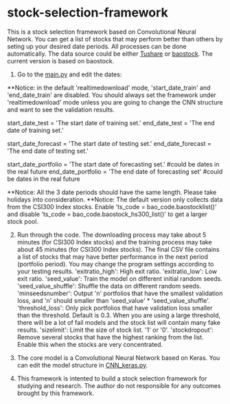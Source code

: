 # stock-selection-framework
This is a stock selection framework based on Convolutional Neural Network. You can get a list of stocks that may perform better than others by seting up your desired date periods. All processes can be done automatically.
The data source could be either [Tushare](https://tushare.pro/) or [baostock](http://baostock.com/). The current version is based on baostock.

1. Go to the [main.py](https://github.com/yuehuca/stock-selection-framework/blob/main/main.py) and edit the dates:

**Notice: in the default 'realtimedownload' mode, 'start_date_train' and 'end_date_train' are disabled. You should always set the framework under 'realtimedownload' mode unless you are going to change the CNN structure and want to see the validation results.

start_date_test = 'The start date of training set.'
end_date_test = 'The end date of training set.'

start_date_forecast = 'The start date of testing set.'
end_date_forecast = 'The end date of testing set.'

start_date_portfolio = 'The start date of forecasting set.' #could be dates in the real future
end_date_portfolio = 'The end date of forecasting set' #could be dates in the real future

**Notice: All the 3 date periods should have the same length. Please take holidays into consideration.
**Notice: The default version only collects data from the CSI300 Index stocks. Enable 'ts_code = bao_code.baostocklist()' and disable 'ts_code = bao_code.baostock_hs300_list()' to get a larger stock pool.

2. Run through the code. The downloading process may take about 5 minutes (for CSI300 Index stocks) and the training process may take about 45 minutes (for CSI300 Index stocks). The final CSV file contains a list of stocks that may have better performance in the next period (portfolio period). You may change the program settings according to your testing results.
'exitratio_high': High exit ratio.
'exitratio_low': Low exit ratio.
'seed_value':  Train the model on different initial random seeds.
'seed_value_shuffle': Shuffle the data on different random seeds.
'minseedsnumber': Output 'n' portfolios that have the smallest validation loss, and 'n' should smaller than 'seed_value' * 'seed_value_shuffle'.
'threshold_loss': Only pick portfolios that have validation loss smaller than the threshold. Default is 0.3. When you are using a large threshold, there will be a lot of fail models and the stock list will contain many fake results.
'sizelimit': Limit the size of stock list. '1' or '0'.
'stockdropout': Remove several stocks that have the highest ranking from the list. Enable this when the stocks are very concentrated.

3. The core model is a Convolutional Neural Network based on Keras. You can edit the model structure in [CNN_keras.py](https://github.com/yuehuca/stock-selection-framework/blob/main/CNN_keras.py).

4. This framework is intented to build a stock selection framework for studying and research. The author do not responsible for any outcomes brought by this framework.
